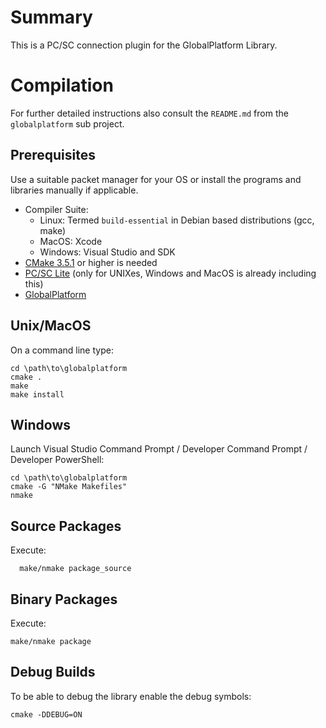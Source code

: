 # Summary

This is a PC/SC connection plugin for the GlobalPlatform Library.

# Compilation

For further detailed instructions also consult the `README.md` from the `globalplatform` sub project.

## Prerequisites

Use a suitable packet manager for your OS or install the programs and libraries manually if applicable.

* Compiler Suite:
  * Linux: Termed `build-essential` in Debian based distributions (gcc, make)
  * MacOS: Xcode
  * Windows: Visual Studio and SDK
* [CMake 3.5.1](http://www.cmake.org/) or higher is needed
* [PC/SC Lite](https://pcsclite.apdu.fr) (only for UNIXes, Windows and MacOS is already including this)
* [GlobalPlatform](https://github.com/kaoh/globalplatform)

## Unix/MacOS

On a command line type:

```
cd \path\to\globalplatform
cmake .
make
make install
```

## Windows

Launch Visual Studio Command Prompt / Developer Command Prompt / Developer PowerShell:

```
cd \path\to\globalplatform
cmake -G "NMake Makefiles"  
nmake
```

## Source Packages

Execute:

      make/nmake package_source

## Binary Packages

Execute:

    make/nmake package

## Debug Builds

To be able to debug the library enable the debug symbols:

    cmake -DDEBUG=ON
